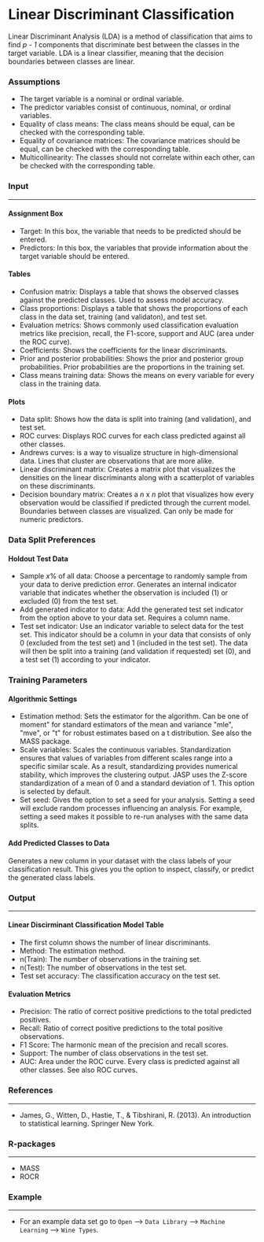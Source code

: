 Linear Discriminant Classification
==========================

Linear Discriminant Analysis (LDA) is a method of classification that aims to find *p - 1* components that discriminate best between the classes in the target variable. LDA is a linear classifier, meaning that the decision boundaries between classes are linear.

### Assumptions
- The target variable is a nominal or ordinal variable.
- The predictor variables consist of continuous, nominal, or ordinal variables.
- Equality of class means: The class means should be equal, can be checked with the corresponding table.
- Equality of covariance matrices: The covariance matrices should be equal, can be checked with the corresponding table.
- Multicollinearity: The classes should not correlate within each other, can be checked with the corresponding table.

### Input 
-------
#### Assignment Box 
- Target: In this box, the variable that needs to be predicted should be entered. 
- Predictors: In this box, the variables that provide information about the target variable should be entered. 

#### Tables  
- Confusion matrix: Displays a table that shows the observed classes against the predicted classes. Used to assess model accuracy.
- Class proportions: Displays a table that shows the proportions of each class in the data set, training (and validaton), and test set.
- Evaluation metrics: Shows commonly used classification evaluation metrics like precision, recall, the F1-score, support and AUC (area under the ROC curve).
- Coefficients: Shows the coefficients for the linear discriminants. 
- Prior and posterior probabilities: Shows the prior and posterior group probabilities. Prior probabilities are the proportions in the training set.
- Class means training data: Shows the means on every variable for every class in the training data.

#### Plots
- Data split: Shows how the data is split into training (and validation), and test set.
- ROC curves: Displays ROC curves for each class predicted against all other classes.
- Andrews curves: is a way to visualize structure in high-dimensional data. Lines that cluster are observations that are more alike. 
- Linear discriminant matrix: Creates a matrix plot that visualizes the densities on the linear discriminants along with a scatterplot of variables on these discriminants.
- Decision boundary matrix: Creates a *n* x *n* plot that visualizes how every observation would be classified if predicted through the current model. Boundaries between classes are visualized. Can only be made for numeric predictors.

### Data Split Preferences
#### Holdout Test Data
- Sample *x*% of all data: Choose a percentage to randomly sample from your data to derive prediction error. Generates an internal indicator variable that indicates whether the observation is included (1) or excluded (0) from the test set.
- Add generated indicator to data: Add the generated test set indicator from the option above to your data set. Requires a column name.
- Test set indicator: Use an indicator variable to select data for the test set. This indicator should be a column in your data that consists of only 0 (excluded from the test set) and 1 (included in the test set). The data will then be split into a training (and validation if requested) set (0), and a test set (1) according to your indicator.

### Training Parameters 
#### Algorithmic Settings
- Estimation method: Sets the estimator for the algorithm. Can be one of moment" for standard estimators of the mean and variance "mle", "mve", or "t" for robust estimates based on a t distribution. See also the MASS package.
- Scale variables: Scales the continuous variables. Standardization ensures that values of variables from different scales range into a specific similar scale. As a result, standardizing provides numerical stability, which improves the clustering output. JASP uses the Z-score standardization of a mean of 0 and a standard deviation of 1. This option is selected by default.
- Set seed: Gives the option to set a seed for your analysis. Setting a seed will exclude random processes influencing an analysis. For example, setting a seed makes it possible to re-run analyses with the same data splits.

#### Add Predicted Classes to Data
Generates a new column in your dataset with the class labels of your classification result. This gives you the option to inspect, classify, or predict the generated class labels.

### Output
-------

#### Linear Discirminant Classification Model Table
- The first column shows the number of linear discriminants.
- Method: The estimation method.
- n(Train): The number of observations in the training set.
- n(Test): The number of observations in the test set.
- Test set accuracy: The classification accuracy on the test set.

#### Evaluation Metrics
- Precision: The ratio of correct positive predictions to the total predicted positives.
- Recall: Ratio of correct positive predictions to the total positive observations.
- F1 Score: The harmonic mean of the precision and recall scores.
- Support: The number of class observations in the test set.
- AUC: Area under the ROC curve. Every class is predicted against all other classes. See also ROC curves.

### References
-------
- James, G., Witten, D., Hastie, T., & Tibshirani, R. (2013). An introduction to statistical learning. Springer New York.

### R-packages 
--- 
- MASS
- ROCR

### Example 
---
- For an example data set go to `Open` --> `Data Library` --> `Machine Learning` --> `Wine Types`.
